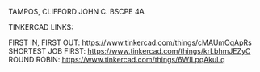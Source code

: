 TAMPOS, CLIFFORD JOHN C.
BSCPE 4A

TINKERCAD LINKS:

FIRST IN, FIRST OUT: https://www.tinkercad.com/things/cMAUmOqApRs
SHORTEST JOB FIRST: https://www.tinkercad.com/things/krLbhmJEZyC
ROUND ROBIN: https://www.tinkercad.com/things/6WILpqAkuLq
